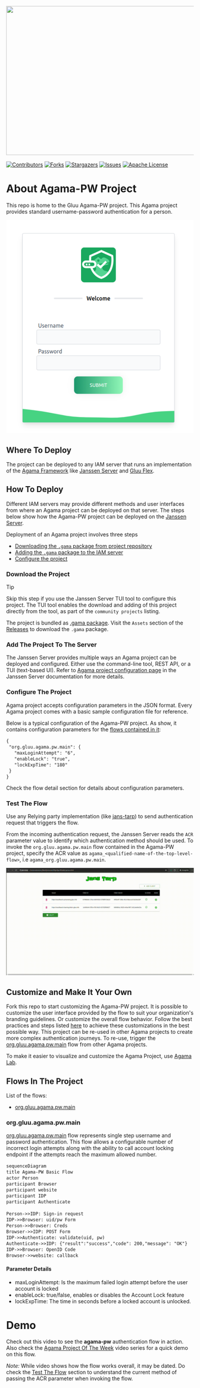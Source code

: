 <p align="center">
  <img width="600" height="400" src="https://github.com/GluuFederation/agama-pw/assets/43112579/639a8ca4-7549-4167-a5eb-5fe19fad3ff5">
</p>

[![Contributors][contributors-shield]](contributors-url)
[![Forks][forks-shield]](forks-url)
[![Stargazers][stars-shield]](stars-url)
[![Issues][issues-shield]](issues-url)
[![Apache License][license-shield]](license-url)




# About Agama-PW Project

This repo is home to the Gluu Agama-PW project. This Agama project provides 
standard username-password authentication for a person.

![image](./pw-login-page.png)

## Where To Deploy

The project can be deployed to any IAM server that runs an implementation of 
the [Agama Framework](https://docs.jans.io/head/agama/introduction/) like 
[Janssen Server](https://jans.io) and [Gluu Flex](https://gluu.org/flex/).

## How To Deploy

Different IAM servers may provide different methods and 
user interfaces from where an Agama project can be deployed on that server. 
The steps below show how the Agama-PW project can be deployed on the 
[Janssen Server](https://jans.io). 

Deployment of an Agama project involves three steps

- [Downloading the `.gama` package from project repository](#download-the-project)
- [Adding the `.gama` package to the IAM server](#add-the-project-to-the-server)
- [Configure the project](#configure-the-project)


### Download the Project

> [!TIP]
> Skip this step if you use the Janssen Server TUI tool to 
> configure this project. The TUI tool enables the download and adding of this 
> project directly from the tool, as part of the `community projects` listing. 

The project is bundled as 
[.gama package](https://docs.jans.io/head/agama/gama-format/). 
Visit the `Assets` section of the 
[Releases](https://github.com/GluuFederation/agama-pw/releases) to download 
the `.gama` package.

### Add The Project To The Server

 The Janssen Server provides multiple ways an Agama project can be 
 deployed and configured. Either use the command-line tool, REST API, or a 
 TUI (text-based UI). Refer to 
 [Agama project configuration page](https://docs.jans.io/head/admin/config-guide/auth-server-config/agama-project-configuration/) in the Janssen Server documentation for more 
 details.

### Configure The Project

Agama project accepts configuration parameters in the JSON format. Every Agama 
project comes with a basic sample configuration file for reference.

Below is a typical configuration of the Agama-PW project. As show, it contains
configuration parameters for the [flows contained in it](#flows-in-the-project):
 ```
{
  "org.gluu.agama.pw.main": {
    "maxLoginAttempt": "6",
    "enableLock": "true",
    "lockExpTime": "180"
  }
}
 ```

Check the flow detail section for details about configuration parameters.

### Test The Flow

Use any Relying party implementation (like [jans-tarp](https://github.com/JanssenProject/jans/tree/main/demos/jans-tarp)) to send authentication request that triggers the flow.

From the incoming authentication request, the Janssen Server reads the `ACR` 
parameter value to identify which authentication method should be used. 
To invoke the `org.gluu.agama.pw.main` flow contained in the  Agama-PW project, 
specify the ACR value as `agama_<qualified-name-of-the-top-level-flow>`, 
i.e  `agama_org.gluu.agama.pw.main`.

![gif](./openlogin.gif)

## Customize and Make It Your Own

Fork this repo to start customizing the Agama-PW project. It is possible to 
customize the user interface provided by the flow to suit your organization's 
branding 
guidelines. Or customize the overall flow behavior. Follow the best 
practices and steps listed 
[here](https://docs.jans.io/head/admin/developer/agama/agama-best-practices/#project-reuse-and-customizations) 
to achieve these customizations in the best possible way.
This  project can be re-used in other Agama projects to create more complex
 authentication journeys. To re-use, trigger the 
 [org.gluu.agama.pw.main](#orggluuagamapwmain) flow from other Agama projects.

To make it easier to visualize and customize the Agama Project, use 
[Agama Lab](https://cloud.gluu.org/agama-lab/login).

## Flows In The Project

List of the flows: 

- [org.gluu.agama.pw.main](#orggluuagamapwmain)

### org.gluu.agama.pw.main

[org.gluu.agama.pw.main](./code/org.gluu.agama.pw.main.flow) flow represents 
single step username and password authentication. This flow allows a configurable
number of incorrect login attempts along with the ability to call account locking 
endpoint if the attempts reach the maximum allowed number.

```mermaid
sequenceDiagram
title Agama-PW Basic Flow
actor Person
participant Browser
participant website
participant IDP
participant Authenticate
 
Person->>IDP: Sign-in request
IDP->>Browser: uid/pw Form
Person->>Browser: Creds
Browser->>IDP: POST Form
IDP->>Authenticate: validate(uid, pw)
Authenticate->>IDP: {"result":"success","code": 200,"message": "OK"}
IDP->>Browser: OpenID Code
Browser->>website: callback
 ```

#### Parameter Details

- maxLoginAttempt: Is the maximum failed login attempt before the user account is locked
- enableLock: true/false, enables or disables the Account Lock feature
- lockExpTime: The time in seconds before a locked account is unlocked.



# Demo

Check out this video to see the **agama-pw** authentication flow in action.
Also check the 
[Agama Project Of The Week](https://gluu.org/agama-project-of-the-week/) video
series for a quick demo on this flow.

*Note:*
While video shows how the flow works overall, it may be dated. Do check the 
[Test The Flow](#test-the-flow) section to understand the current
method of passing the ACR parameter when invoking the flow.

<!-- This are stats url reference for this repository -->
[contributors-shield]: https://img.shields.io/github/contributors/GluuFederation/agama-pw.svg?style=for-the-badge
[contributors-url]: https://github.com/GluuFederation/agama-pw/graphs/contributors
[forks-shield]: https://img.shields.io/github/forks/GluuFederation/agama-pw.svg?style=for-the-badge
[forks-url]: https://github.com/GluuFederation/agama-pw/network/members
[stars-shield]: https://img.shields.io/github/stars/GluuFederation/agama-pw?style=for-the-badge
[stars-url]: https://github.com/GluuFederation/agama-pw/stargazers
[issues-shield]: https://img.shields.io/github/issues/GluuFederation/agama-pw.svg?style=for-the-badge
[issues-url]: https://github.com/GluuFederation/agama-pw/issues
[license-shield]: https://img.shields.io/github/license/GluuFederation/agama-pw.svg?style=for-the-badge
[license-url]: https://github.com/GluuFederation/agama-pw/blob/main/LICENSE
